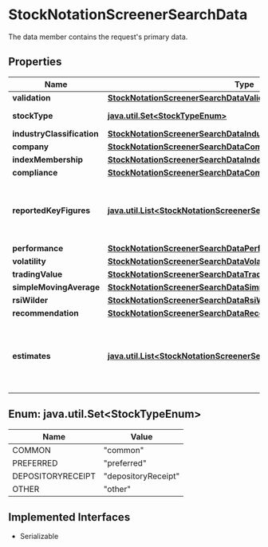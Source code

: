 

# StockNotationScreenerSearchData

The data member contains the request's primary data.

## Properties

Name | Type | Description | Notes
------------ | ------------- | ------------- | -------------
**validation** | [**StockNotationScreenerSearchDataValidation**](StockNotationScreenerSearchDataValidation.md) |  |  [optional]
**stockType** | [**java.util.Set&lt;StockTypeEnum&gt;**](#java.util.Set&lt;StockTypeEnum&gt;) | Type of stock. |  [optional]
**industryClassification** | [**StockNotationScreenerSearchDataIndustryClassification**](StockNotationScreenerSearchDataIndustryClassification.md) |  |  [optional]
**company** | [**StockNotationScreenerSearchDataCompany**](StockNotationScreenerSearchDataCompany.md) |  |  [optional]
**indexMembership** | [**StockNotationScreenerSearchDataIndexMembership**](StockNotationScreenerSearchDataIndexMembership.md) |  |  [optional]
**compliance** | [**StockNotationScreenerSearchDataCompliance**](StockNotationScreenerSearchDataCompliance.md) |  |  [optional]
**reportedKeyFigures** | [**java.util.List&lt;StockNotationScreenerSearchDataReportedKeyFigures&gt;**](StockNotationScreenerSearchDataReportedKeyFigures.md) | Parameters for stock-specific key figures as reported for a fiscal year. |  [optional]
**performance** | [**StockNotationScreenerSearchDataPerformance**](StockNotationScreenerSearchDataPerformance.md) |  |  [optional]
**volatility** | [**StockNotationScreenerSearchDataVolatility**](StockNotationScreenerSearchDataVolatility.md) |  |  [optional]
**tradingValue** | [**StockNotationScreenerSearchDataTradingValue**](StockNotationScreenerSearchDataTradingValue.md) |  |  [optional]
**simpleMovingAverage** | [**StockNotationScreenerSearchDataSimpleMovingAverage**](StockNotationScreenerSearchDataSimpleMovingAverage.md) |  |  [optional]
**rsiWilder** | [**StockNotationScreenerSearchDataRsiWilder**](StockNotationScreenerSearchDataRsiWilder.md) |  |  [optional]
**recommendation** | [**StockNotationScreenerSearchDataRecommendation**](StockNotationScreenerSearchDataRecommendation.md) |  |  [optional]
**estimates** | [**java.util.List&lt;StockNotationScreenerSearchDataEstimates&gt;**](StockNotationScreenerSearchDataEstimates.md) | Parameters for stock-specific consolidated estimates for a fiscal year. |  [optional]



## Enum: java.util.Set&lt;StockTypeEnum&gt;

Name | Value
---- | -----
COMMON | &quot;common&quot;
PREFERRED | &quot;preferred&quot;
DEPOSITORYRECEIPT | &quot;depositoryReceipt&quot;
OTHER | &quot;other&quot;


## Implemented Interfaces

* Serializable


